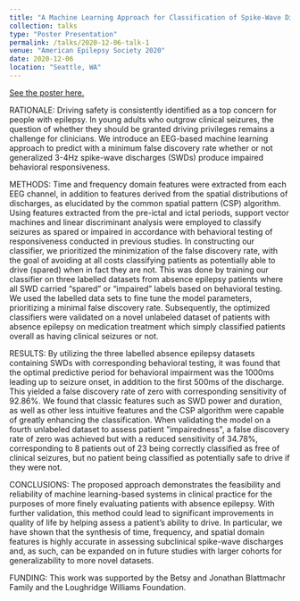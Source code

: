 ```yaml
---
title: "A Machine Learning Approach for Classification of Spike-Wave Discharges in Absence Epilepsy"
collection: talks
type: "Poster Presentation"
permalink: /talks/2020-12-06-talk-1
venue: "American Epilepsy Society 2020"
date: 2020-12-06
location: "Seattle, WA"
---
```

[See the poster here.](http://mss423.github.io/files/2020AESPoster_Max_final.pdf)

RATIONALE:
Driving safety is consistently identified as a top concern for people with epilepsy. In young adults who outgrow clinical seizures, the question of whether they should be granted driving privileges remains a challenge for clinicians. We introduce an EEG-based machine learning approach to predict with a minimum false discovery rate whether or not generalized 3-4Hz spike-wave discharges (SWDs) produce impaired behavioral responsiveness.

METHODS:
Time and frequency domain features were extracted from each EEG channel, in addition to features derived from the spatial distributions of discharges, as elucidated by the common spatial pattern (CSP) algorithm. Using features extracted from the pre-ictal and ictal periods, support vector machines and linear discriminant analysis were employed to classify seizures as spared or impaired in accordance with behavioral testing of responsiveness conducted in previous studies. In constructing our classifier, we prioritized the minimization of the false discovery rate, with the goal of avoiding at all costs classifying patients as potentially able to drive (spared) when in fact they are not. This was done by training our classifier on three labelled datasets from absence epilepsy patients where all SWD carried “spared” or “impaired” labels based on behavioral testing. We used the labelled data sets to fine tune the model parameters, prioritizing a minimal false discovery rate. Subsequently, the optimized classifiers were validated on a novel unlabeled dataset of patients with absence epilepsy on medication treatment which simply classified patients overall as having clinical seizures or not.

RESULTS:
By utilizing the three labelled absence epilepsy datasets containing SWDs with corresponding behavioral testing, it was found that the optimal predictive period for behavioral impairment was the 1000ms leading up to seizure onset, in addition to the first 500ms of the discharge. This yielded a false discovery rate of zero with corresponding sensitivity of 92.86%. We found that classic features such as SWD power and duration, as well as other less intuitive features and the CSP algorithm were capable of greatly enhancing the classification. When validating the model on a fourth unlabeled dataset to assess patient "impairedness", a false discovery rate of zero was achieved but with a reduced sensitivity of 34.78%, corresponding to 8 patients out of 23 being correctly classified as free of clinical seizures, but no patient being classified as potentially safe to drive if they were not.

CONCLUSIONS:
The proposed approach demonstrates the feasibility and reliability of machine learning-based systems in clinical practice for the purposes of more finely evaluating patients with absence epilepsy. With further validation, this method could lead to significant improvements in quality of life by helping assess a patient’s ability to drive. In particular, we have shown that the synthesis of time, frequency, and spatial domain features is highly accurate in assessing subclinical spike-wave discharges and, as such, can be expanded on in future studies with larger cohorts for generalizability to more novel datasets.

FUNDING:
This work was supported by the Betsy and Jonathan Blattmachr Family and the Loughridge Williams Foundation.
